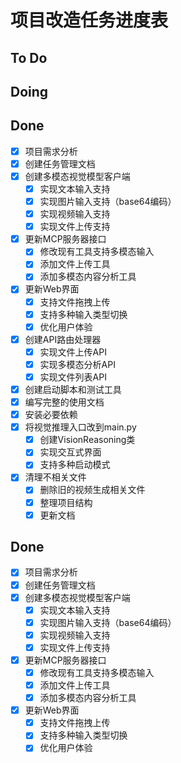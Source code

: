 # 项目改造任务进度表

## To Do

## Doing

## Done
- [x] 项目需求分析
- [x] 创建任务管理文档
- [x] 创建多模态视觉模型客户端
    - [x] 实现文本输入支持
    - [x] 实现图片输入支持（base64编码）
    - [x] 实现视频输入支持
    - [x] 实现文件上传支持
- [x] 更新MCP服务器接口
    - [x] 修改现有工具支持多模态输入
    - [x] 添加文件上传工具
    - [x] 添加多模态内容分析工具
- [x] 更新Web界面
    - [x] 支持文件拖拽上传
    - [x] 支持多种输入类型切换
    - [x] 优化用户体验
- [x] 创建API路由处理器
    - [x] 实现文件上传API
    - [x] 实现多模态分析API
    - [x] 实现文件列表API
- [x] 创建启动脚本和测试工具
- [x] 编写完整的使用文档
- [x] 安装必要依赖
- [x] 将视觉推理入口改到main.py
    - [x] 创建VisionReasoning类
    - [x] 实现交互式界面
    - [x] 支持多种启动模式
- [x] 清理不相关文件
    - [x] 删除旧的视频生成相关文件
    - [x] 整理项目结构
    - [x] 更新文档

## Done
- [x] 项目需求分析
- [x] 创建任务管理文档
- [x] 创建多模态视觉模型客户端
    - [x] 实现文本输入支持
    - [x] 实现图片输入支持（base64编码）
    - [x] 实现视频输入支持
    - [x] 实现文件上传支持
- [x] 更新MCP服务器接口
    - [x] 修改现有工具支持多模态输入
    - [x] 添加文件上传工具
    - [x] 添加多模态内容分析工具
- [x] 更新Web界面
    - [x] 支持文件拖拽上传
    - [x] 支持多种输入类型切换
    - [x] 优化用户体验
